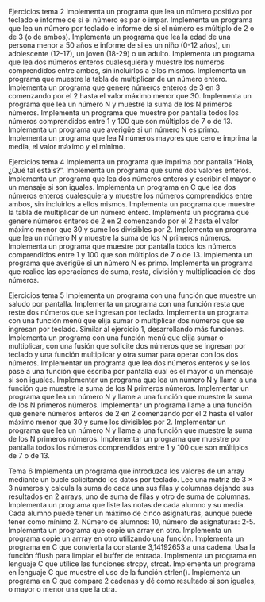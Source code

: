 Ejercicios tema 2
  Implementa un programa que lea un número positivo por teclado e informe de si el número es par o impar.
  Implementa un programa que lea un número por teclado e informe de si el número es múltiplo de 2 o de 3 (o de ambos).
  Implementa un programa que lea la edad de una persona menor a 50 años e informe de si es un niño (0-12 años), un adolescente (12-17), un joven (18-29) o un adulto.
  Implementa un programa que lea dos números enteros cualesquiera y muestre los números comprendidos entre ambos, sin incluirlos a ellos mismos.
  Implementa un programa que muestre la tabla de multiplicar de un número entero.
  Implementa un programa que genere números enteros de 3 en 3 comenzando por el 2 hasta el valor máximo menor que 30.
  Implementa un programa que lea un número N y muestre la suma de los N primeros números.
  Implementa un programa que muestre por pantalla todos los números comprendidos entre 1 y 100 que son múltiplos de 7 o de 13.
  Implementa un programa que averigüe si un número N es primo.
  Implementa un programa que lea N números mayores que cero e imprima la media, el valor máximo y el mínimo.
  
Ejercicios tema 4
  Implementa un programa que imprima por pantalla “Hola, ¿Qué tal estáis?”.
  Implementa un programa que sume dos valores enteros.
  Implementa un programa que lea dos números enteros y escribir el mayor o un mensaje si son iguales.
  Implementa un programa en C que lea dos números enteros cualesquiera y muestre los números comprendidos entre ambos, sin incluirlos a ellos mismos.
  Implementa un programa que muestre la tabla de multiplicar de un número entero.
  Implementa un programa que genere números enteros de 2 en 2 comenzando por el 2 hasta el valor máximo menor que 30 y sume los divisibles por 2.
  Implementa un programa que lea un número N y muestre la suma de los N primeros números.
  Implementa un programa que muestre por pantalla todos los números comprendidos entre 1 y 100 que son múltiplos de 7 o de 13.
  Implementa un programa que averigüe si un número N es primo.
  Implementa un programa que realice las operaciones de suma, resta, división y multiplicación de dos números.

Ejercicios tema 5
  Implementa un programa con una función que muestre un saludo por pantalla.
  Implementa un programa con una función resta que reste dos números que se ingresan por teclado.
  Implementa un programa con una función menú que elija sumar o multiplicar dos números que se ingresan por teclado.
  Similar al ejercicio 1, desarrollando más funciones. Implementa un programa con una función menú que elija sumar o multiplicar, con una fusión que solicite dos números que se ingresan por teclado y una función multiplicar y otra sumar para operar con los dos números.
  Implementar un programa que lea dos números enteros y se los pase a una función que escriba por pantalla cual es el mayor o un mensaje si son iguales.
  Implementar un programa que lea un número N y llame a una función que muestre la suma de los N primeros números.
  Implementar un programa que lea un número N y llame a una función que muestre la suma de los N primeros números.
  Implementar un programa llame a una función que genere números enteros de 2 en 2 comenzando por el 2 hasta el valor máximo menor que 30 y sume los divisibles por 2.
  Implementar un programa que lea un número N y llame a una función que muestre la suma de los N primeros números.
  Implementar un programa que muestre por pantalla todos los números comprendidos entre 1 y 100 que son múltiplos de 7 o de 13.

Tema 6
  Implementa un programa que introduzca los valores de un array mediante un bucle solicitando los datos por teclado.
  Lee una matriz de 3 × 3 números y calcula la suma de cada una sus filas y columnas dejando sus resultados en 2 arrays, uno de suma de filas y otro de suma de columnas.
  Implementa un programa que liste las notas de cada alumno y su media. Cada alumno puede tener un máximo de cinco asignaturas, aunque puede tener como mínimo 2. Número de alumnos: 10, número de asignaturas: 2-5.
  Implementa un programa que copie un array en otro.
  Implementa un programa copie un arrray en otro utilizando una función.
  Implementa un programa en C que convierta la constante 3,14192653 a una cadena.
  Usa la función fflush para limpiar el buffer de entrada.
  Implementa un programa en lenguaje C que utilice las funciones strcpy, strcat.
  Implementa un programa en lenguaje C que muestre el uso de la función strlen().
  Implementa un programa en C que compare 2 cadenas y dé como resultado si son iguales, o mayor o menor una que la otra.
